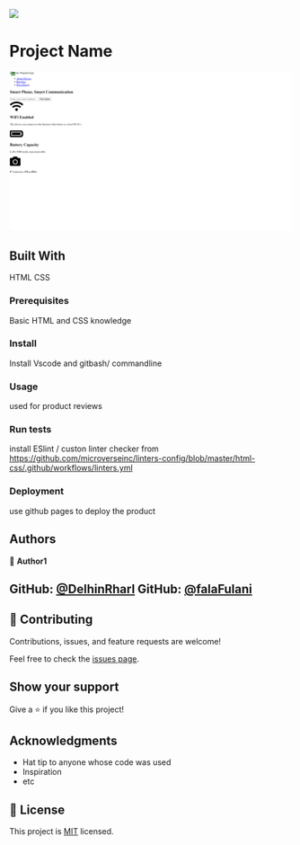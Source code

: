 ![](https://img.shields.io/badge/Microverse-blueviolet)

# Project Name


![screenshot](./images/productreview.png)


## Built With

HTML
CSS



### Prerequisites
Basic HTML and CSS knowledge

### Install
Install Vscode and gitbash/ commandline
### Usage
used for product reviews
### Run tests
install ESlint / custon linter checker from https://github.com/microverseinc/linters-config/blob/master/html-css/.github/workflows/linters.yml

### Deployment
use github pages to deploy the product


## Authors

👤 **Author1**

 GitHub: [@DelhinRharl](https://github.com/DelhinRharl)
 GitHub: [@falaFulani](https://github.com/falaFulani)
-

## 🤝 Contributing

Contributions, issues, and feature requests are welcome!

Feel free to check the [issues page](../../issues/).

## Show your support

Give a ⭐️ if you like this project!

## Acknowledgments

- Hat tip to anyone whose code was used
- Inspiration
- etc

## 📝 License

This project is [MIT](./MIT.md) licensed.
